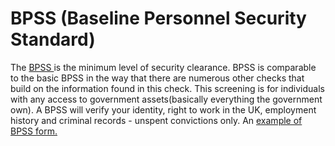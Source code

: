 # BPSS (Baseline Personnel Security Standard)

The [BPSS ](https://www.gov.uk/government/publications/united-kingdom-security-vetting-clearance-levels/national-security-vetting-clearance-levels)is the minimum level of security clearance. BPSS is comparable to the basic BPSS in the way that there are numerous other checks that build on the information found in this check. This screening is for individuals with any access to government assets(basically everything the government own). A BPSS will verify your identity, right to work in the UK, employment history and criminal records - unspent convictions only. An [example of BPSS form.](https://assets.publishing.service.gov.uk/media/5a7b257940f0b66eab99f4b1/baseline-personnel-security.pdf)
